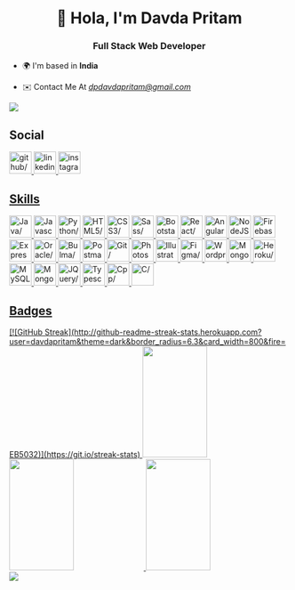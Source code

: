 <h1 align="center">👋 Hola, I'm Davda Pritam</h1>

<h3 align="center">Full Stack Web Developer</h3>

 - 🌍 I'm based in **India**

- ✉️ Contact Me At *<u><a href=mailto:dpdavdapritam@gmail.com target="_blank">dpdavdapritam@gmail.com</a></u>*


<img src="https://komarev.com/ghpvc/?username=davdapritam&theme=oldie"/>

<h2>Social</h2>
<a href="https://www.github.com/davdapritam" target="_blank" ><img src="https://res.cloudinary.com/dreamlist/image/upload/v1676730434/ease-prof/social/github-tile_gsrozh.svg" height="40" width="40" alt=github/>
<a href="https://www.linkedin.com/in/pritam-davda-51704b204/" target="_blank" ><img src="https://res.cloudinary.com/dreamlist/image/upload/v1676730564/ease-prof/social/linkedin-tile_jaz1sv.svg" height="40" width="40" alt=linkedin/>
 <a href="http://www.instagram.com/davdapritam" target="_blank" ><img src="https://res.cloudinary.com/dreamlist/image/upload/v1676730747/ease-prof/social/instagram-icon_awmjo1.svg" height="40" width="40" alt=instagram/>

<h2>Skills</h2>
<a href="https://www.oracle.com/java/" target="_blank" ><img src="https://res.cloudinary.com/dreamlist/image/upload/v1676727028/ease-prof/programming%20languages/java-icon_ksqmpo.svg" height="40" width="40" alt=Java/>
<a href="https://developer.mozilla.org/en-US/docs/Web/JavaScript" target="_blank" ><img src="https://res.cloudinary.com/dreamlist/image/upload/v1676609805/ease-prof/programming%20languages/javascript_zl26n3.svg" height="40" width="40" alt=Javascript/>
<a href="https://www.python.org/" target="_blank" ><img src="https://res.cloudinary.com/dreamlist/image/upload/v1676609806/ease-prof/programming%20languages/python_e8bquv.svg" height="40" width="40" alt=Python/>
<a href="https://developer.mozilla.org/en-US/docs/Glossary/HTML5" target="_blank" ><img src="https://res.cloudinary.com/dreamlist/image/upload/v1676609810/ease-prof/others/html_lk2f50.svg" height="40" width="40" alt=HTML5/>
<a href="https://www.w3.org/TR/CSS/#css" target="_blank" ><img src="https://res.cloudinary.com/dreamlist/image/upload/v1676609810/ease-prof/others/css_ebnigo.svg" height="40" width="40" alt=CSS3/>
<a href="https://sass-lang.com/" target="_blank" ><img src="https://res.cloudinary.com/dreamlist/image/upload/v1676728717/ease-prof/programming%20languages/sass-1_e2j4kh.svg" height="40" width="40" alt=Sass/>
<a href="https://getbootstrap.com/" target="_blank" ><img src="https://res.cloudinary.com/dreamlist/image/upload/v1676609812/ease-prof/frameworks/boostrap_tlv0am.svg" height="40" width="40" alt=Bootstarp/>
<a href="https://reactjs.org/" target="_blank" ><img src="https://res.cloudinary.com/dreamlist/image/upload/v1676609814/ease-prof/frameworks/react_cbllza.svg" height="40" width="40" alt=React/>
<a href="https://angular.io/" target="_blank" ><img src="https://res.cloudinary.com/dreamlist/image/upload/v1676609811/ease-prof/frameworks/angular_n87vbp.svg" height="40" width="40" alt=Angular/>
<a href="https://nodejs.org/en/" target="_blank" ><img src="https://res.cloudinary.com/dreamlist/image/upload/v1676729013/ease-prof/programming%20languages/nodejs-icon_xl8kno.svg" height="40" width="40" alt=NodeJS/>
<a href="https://firebase.google.com/" target="_blank" ><img src="https://res.cloudinary.com/dreamlist/image/upload/v1676729196/ease-prof/programming%20languages/firebase-2_j0abc8.svg" height="40" width="40" alt=Firebase/>
<a href="https://expressjs.com/" target="_blank" ><img src="https://res.cloudinary.com/dreamlist/image/upload/v1676729086/ease-prof/programming%20languages/icons8-express-js_j8xma8.svg" height="40" width="40" alt=Express/>
<a href="https://www.oracle.com/uk/index.html" target="_blank" ><img src="https://res.cloudinary.com/dreamlist/image/upload/v1676609816/ease-prof/databases/oracle_ddegpb.svg" height="40" width="40" alt=Oracle/>
<a href="https://bulma.io/" target="_blank" ><img src="https://res.cloudinary.com/dreamlist/image/upload/v1676618782/ease-prof/others/Bulma_Icon_uxoi4s.svg" height="40" width="40" alt=Bulma/>
<a href="https://www.postman.com/" target="_blank" ><img src="https://res.cloudinary.com/dreamlist/image/upload/v1676726456/ease-prof/others/postman_ks3gcy.svg" height="40" width="40" alt=Postman/>
<a href="https://git-scm.com/" target="_blank" ><img src="https://res.cloudinary.com/dreamlist/image/upload/v1676726456/ease-prof/others/git_xzurom.svg" height="40" width="40" alt=Git/>
<a href="https://www.adobe.com/uk/products/photoshop.html" target="_blank" ><img src="https://res.cloudinary.com/dreamlist/image/upload/v1676730022/ease-prof/programming%20languages/adobe-photoshop-2_sgivl3.svg" height="40" width="40" alt=Photoshop/>
<a href="https://www.profileme.dev/adobe.com/uk/products/illustrator.html" target="_blank" ><img src="https://res.cloudinary.com/dreamlist/image/upload/v1676730058/ease-prof/programming%20languages/adobe-illustrator-cc-icon_shwiil.svg" height="40" width="40" alt=Illustrator/>
<a href="https://www.figma.com/" target="_blank" ><img src="https://res.cloudinary.com/dreamlist/image/upload/v1676730196/ease-prof/programming%20languages/icons8-figma_ikwot6.svg" height="40" width="40" alt=Figma/>
<a href="https://wordpress.org/documentation/" target="_blank" ><img src="https://res.cloudinary.com/dreamlist/image/upload/v1676729989/ease-prof/programming%20languages/wordpress-blue_ltrvxt.svg" height="40" width="40" alt=Wordpress/>
<a href="https://mongoosejs.com/" target="_blank" ><img src="https://res.cloudinary.com/dreamlist/image/upload/v1676729957/ease-prof/programming%20languages/icons8-mongoose_iuaxod.svg" height="40" width="40" alt=Mongoose/>
<a href="https://www.heroku.com/" target="_blank" ><img src="https://res.cloudinary.com/dreamlist/image/upload/v1676729297/ease-prof/programming%20languages/heroku-4_lpjrcz.svg" height="40" width="40" alt=Heroku/>
<a href="https://www.mysql.com/" target="_blank" ><img src="https://res.cloudinary.com/dreamlist/image/upload/v1676729166/ease-prof/programming%20languages/mysql-6_ucn6fm.svg" height="40" width="40" alt=MySQL/>
<a href="https://www.mongodb.com/" target="_blank" ><img src="https://res.cloudinary.com/dreamlist/image/upload/v1676729142/ease-prof/programming%20languages/mongodb-icon-1_j4gilp.svg" height="40" width="40" alt=MongoDB/>
<a href="https://jquery.com/" target="_blank" ><img src="https://res.cloudinary.com/dreamlist/image/upload/v1676728871/ease-prof/programming%20languages/jquery-4_pwnyqw.svg" height="40" width="40" alt=JQuery/>
<a href="https://www.typescriptlang.org/" target="_blank" ><img src="https://res.cloudinary.com/dreamlist/image/upload/v1676609806/ease-prof/programming%20languages/typescript_yy0l4p.svg" height="40" width="40" alt=Typescript/>
<a href="https://docs.microsoft.com/en-us/cpp/?view=msvc-170" target="_blank" ><img src="https://res.cloudinary.com/dreamlist/image/upload/v1676609803/ease-prof/programming%20languages/c_bvvkhv.svg" height="40" width="40" alt=Cpp/>
<a href="https://docs.microsoft.com/en-us/cpp/?view=msvc-170" target="_blank" ><img src="https://res.cloudinary.com/dreamlist/image/upload/v1676609803/ease-prof/programming%20languages/c_s78hfk.svg" height="40" width="40" alt=C/>

<h2>Badges</h2>
[![GitHub Streak](http://github-readme-streak-stats.herokuapp.com?user=davdapritam&theme=dark&border_radius=6.3&card_width=800&fire=EB5032)](https://git.io/streak-stats)
<img width="48%" height="200px" src="https://github-readme-stats.vercel.app/api?username=davdapritam&show_icons=true&theme=dark"/>
<!--  <img width="48%" height="200px" src="https://github-readme-streak-stats.herokuapp.com/?user=davdapritam&theme=dark"/> -->
<img width="48%" height="200px" src="https://github-readme-stats.vercel.app/api?username=davdapritam&show_icons=true&theme=dark"/>

<img width="48%" height="200px" src="https://github-readme-stats.vercel.app/api/top-langs/?username=davdapritam&layout=compact&theme=dark"/>
<br>


 
<img  src="https://github-profile-trophy.vercel.app/?username=davdapritam&label=Profile%20views&color=0e75b6&style=flat"/>
 
